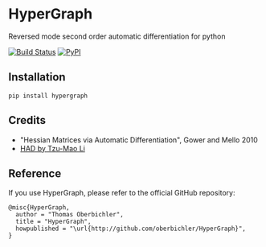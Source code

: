 # HyperGraph

Reversed mode second order automatic differentiation for python

[![Build Status](https://github.com/oberbichler/HyperGraph/workflows/Python%20package/badge.svg?branch=master)](https://github.com/oberbichler/HyperGraph/actions) [![PyPI](https://img.shields.io/pypi/v/hypergraph)](https://pypi.org/project/hypergraph)

## Installation

```
pip install hypergraph
```

## Credits
- "Hessian Matrices via Automatic Differentiation", Gower and Mello 2010
- [HAD by Tzu-Mao Li](https://github.com/BachiLi/had)

## Reference

If you use HyperGraph, please refer to the official GitHub repository:

```
@misc{HyperGraph,
  author = "Thomas Oberbichler",
  title = "HyperGraph",
  howpublished = "\url{http://github.com/oberbichler/HyperGraph}",
}
```
